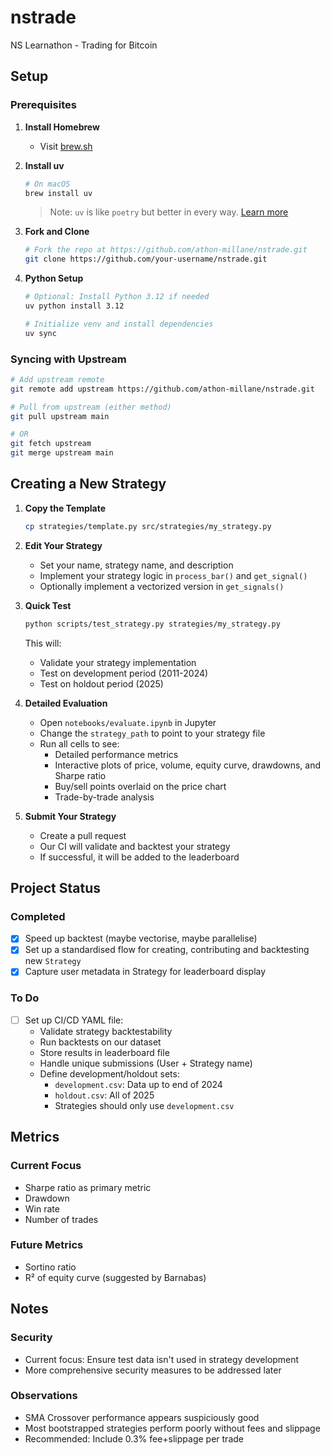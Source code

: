 # nstrade

NS Learnathon - Trading for Bitcoin

## Setup

### Prerequisites

1. **Install Homebrew**
   - Visit [brew.sh](https://brew.sh)

2. **Install uv**
   ```bash
   # On macOS
   brew install uv
   ```
   > Note: `uv` is like `poetry` but better in every way. [Learn more](https://docs.astral.sh/uv/getting-started/installation/)

3. **Fork and Clone**
   ```bash
   # Fork the repo at https://github.com/athon-millane/nstrade.git
   git clone https://github.com/your-username/nstrade.git
   ```

4. **Python Setup**
   ```bash
   # Optional: Install Python 3.12 if needed
   uv python install 3.12
   
   # Initialize venv and install dependencies
   uv sync
   ```

### Syncing with Upstream

```bash
# Add upstream remote
git remote add upstream https://github.com/athon-millane/nstrade.git

# Pull from upstream (either method)
git pull upstream main

# OR
git fetch upstream
git merge upstream main
```

## Creating a New Strategy

1. **Copy the Template**
   ```bash
   cp strategies/template.py src/strategies/my_strategy.py
   ```

2. **Edit Your Strategy**
   - Set your name, strategy name, and description
   - Implement your strategy logic in `process_bar()` and `get_signal()`
   - Optionally implement a vectorized version in `get_signals()`

3. **Quick Test**
   ```bash
   python scripts/test_strategy.py strategies/my_strategy.py
   ```
   This will:
   - Validate your strategy implementation
   - Test on development period (2011-2024)
   - Test on holdout period (2025)

4. **Detailed Evaluation**
   - Open `notebooks/evaluate.ipynb` in Jupyter
   - Change the `strategy_path` to point to your strategy file
   - Run all cells to see:
     - Detailed performance metrics
     - Interactive plots of price, volume, equity curve, drawdowns, and Sharpe ratio
     - Buy/sell points overlaid on the price chart
     - Trade-by-trade analysis

5. **Submit Your Strategy**
   - Create a pull request
   - Our CI will validate and backtest your strategy
   - If successful, it will be added to the leaderboard

## Project Status

### Completed
- [x] Speed up backtest (maybe vectorise, maybe parallelise)
- [x] Set up a standardised flow for creating, contributing and backtesting new `Strategy`
- [x] Capture user metadata in Strategy for leaderboard display

### To Do
- [ ] Set up CI/CD YAML file:
  - Validate strategy backtestability
  - Run backtests on our dataset
  - Store results in leaderboard file
  - Handle unique submissions (User + Strategy name)
  - Define development/holdout sets:
    - `development.csv`: Data up to end of 2024
    - `holdout.csv`: All of 2025
    - Strategies should only use `development.csv`

## Metrics

### Current Focus
- Sharpe ratio as primary metric
- Drawdown
- Win rate
- Number of trades

### Future Metrics
- Sortino ratio
- R² of equity curve (suggested by Barnabas)

## Notes

### Security
- Current focus: Ensure test data isn't used in strategy development
- More comprehensive security measures to be addressed later

### Observations
- SMA Crossover performance appears suspiciously good
- Most bootstrapped strategies perform poorly without fees and slippage
- Recommended: Include 0.3% fee+slippage per trade